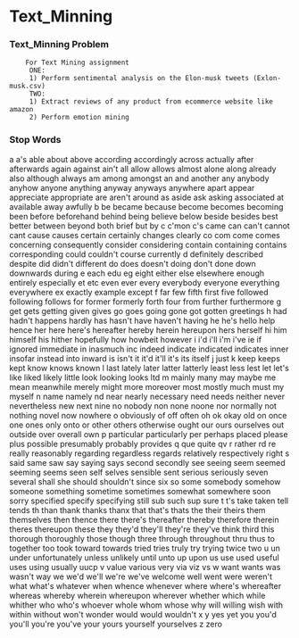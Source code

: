 # Text_Minning

### Text_Minning Problem
        For Text Mining assignment 
         ONE:
         1) Perform sentimental analysis on the Elon-musk tweets (Exlon-musk.csv)
         TWO:
         1) Extract reviews of any product from ecommerce website like amazon
         2) Perform emotion mining
         
### Stop Words

a
a's
able
about
above
according
accordingly
across
actually
after
afterwards
again
against
ain't
all
allow
allows
almost
alone
along
already
also
although
always
am
among
amongst
an
and
another
any
anybody
anyhow
anyone
anything
anyway
anyways
anywhere
apart
appear
appreciate
appropriate
are
aren't
around
as
aside
ask
asking
associated
at
available
away
awfully
b
be
became
because
become
becomes
becoming
been
before
beforehand
behind
being
believe
below
beside
besides
best
better
between
beyond
both
brief
but
by
c
c'mon
c's
came
can
can't
cannot
cant
cause
causes
certain
certainly
changes
clearly
co
com
come
comes
concerning
consequently
consider
considering
contain
containing
contains
corresponding
could
couldn't
course
currently
d
definitely
described
despite
did
didn't
different
do
does
doesn't
doing
don't
done
down
downwards
during
e
each
edu
eg
eight
either
else
elsewhere
enough
entirely
especially
et
etc
even
ever
every
everybody
everyone
everything
everywhere
ex
exactly
example
except
f
far
few
fifth
first
five
followed
following
follows
for
former
formerly
forth
four
from
further
furthermore
g
get
gets
getting
given
gives
go
goes
going
gone
got
gotten
greetings
h
had
hadn't
happens
hardly
has
hasn't
have
haven't
having
he
he's
hello
help
hence
her
here
here's
hereafter
hereby
herein
hereupon
hers
herself
hi
him
himself
his
hither
hopefully
how
howbeit
however
i
i'd
i'll
i'm
i've
ie
if
ignored
immediate
in
inasmuch
inc
indeed
indicate
indicated
indicates
inner
insofar
instead
into
inward
is
isn't
it
it'd
it'll
it's
its
itself
j
just
k
keep
keeps
kept
know
knows
known
l
last
lately
later
latter
latterly
least
less
lest
let
let's
like
liked
likely
little
look
looking
looks
ltd
m
mainly
many
may
maybe
me
mean
meanwhile
merely
might
more
moreover
most
mostly
much
must
my
myself
n
name
namely
nd
near
nearly
necessary
need
needs
neither
never
nevertheless
new
next
nine
no
nobody
non
none
noone
nor
normally
not
nothing
novel
now
nowhere
o
obviously
of
off
often
oh
ok
okay
old
on
once
one
ones
only
onto
or
other
others
otherwise
ought
our
ours
ourselves
out
outside
over
overall
own
p
particular
particularly
per
perhaps
placed
please
plus
possible
presumably
probably
provides
q
que
quite
qv
r
rather
rd
re
really
reasonably
regarding
regardless
regards
relatively
respectively
right
s
said
same
saw
say
saying
says
second
secondly
see
seeing
seem
seemed
seeming
seems
seen
self
selves
sensible
sent
serious
seriously
seven
several
shall
she
should
shouldn't
since
six
so
some
somebody
somehow
someone
something
sometime
sometimes
somewhat
somewhere
soon
sorry
specified
specify
specifying
still
sub
such
sup
sure
t
t's
take
taken
tell
tends
th
than
thank
thanks
thanx
that
that's
thats
the
their
theirs
them
themselves
then
thence
there
there's
thereafter
thereby
therefore
therein
theres
thereupon
these
they
they'd
they'll
they're
they've
think
third
this
thorough
thoroughly
those
though
three
through
throughout
thru
thus
to
together
too
took
toward
towards
tried
tries
truly
try
trying
twice
two
u
un
under
unfortunately
unless
unlikely
until
unto
up
upon
us
use
used
useful
uses
using
usually
uucp
v
value
various
very
via
viz
vs
w
want
wants
was
wasn't
way
we
we'd
we'll
we're
we've
welcome
well
went
were
weren't
what
what's
whatever
when
whence
whenever
where
where's
whereafter
whereas
whereby
wherein
whereupon
wherever
whether
which
while
whither
who
who's
whoever
whole
whom
whose
why
will
willing
wish
with
within
without
won't
wonder
would
would
wouldn't
x
y
yes
yet
you
you'd
you'll
you're
you've
your
yours
yourself
yourselves
z
zero
